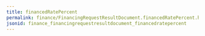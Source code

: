 ```yaml
---
title: financedRatePercent
permalink: finance/FinancingRequestResultDocument.financedRatePercent.html
jsonid: finance_financingrequestresultdocument_financedratepercent
---
```

